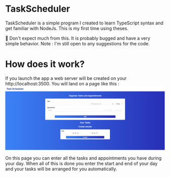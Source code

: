 # TaskScheduler
TaskScheduler is a simple program I created to learn TypeScript syntax and get familiar with NodeJs. This is my first time using theses.

📌 Don't expect much from this. It is probably bugged and have a very simple behavior. Note : I'm still open to any suggestions for the code.
# How does it work?
If you launch the app a web server will be created on your http://localhost:3500. You will land on a page like this :
![Index page of the app](images/index.png)

On this page you can enter all the tasks and appointments you have during your day. When all of this is done you enter the start and end of your day and your tasks will be arranged for you automatically.